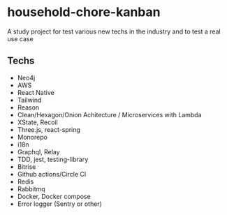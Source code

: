 # household-chore-kanban

A study project for test various new techs in the industry and to test a real use case

## Techs

- Neo4j
- AWS
- React Native
- Tailwind
- Reason
- Clean/Hexagon/Onion Achitecture / Microservices with Lambda
- XState, Recoil
- Three.js, react-spring
- Monorepo
- i18n
- Graphql, Relay
- TDD, jest, testing-library
- Bitrise
- Github actions/Circle CI
- Redis
- Rabbitmq
- Docker, Docker compose
- Error logger (Sentry or other)
